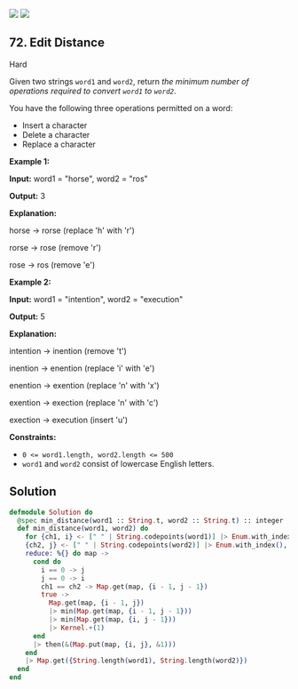 [![](https://img.shields.io/github/stars/javadev/LeetCode-in-All?label=Stars&style=flat-square)](https://github.com/javadev/LeetCode-in-All)
[![](https://img.shields.io/github/forks/javadev/LeetCode-in-All?label=Fork%20me%20on%20GitHub%20&style=flat-square)](https://github.com/javadev/LeetCode-in-All/fork)

## 72\. Edit Distance

Hard

Given two strings `word1` and `word2`, return _the minimum number of operations required to convert `word1` to `word2`_.

You have the following three operations permitted on a word:

*   Insert a character
*   Delete a character
*   Replace a character

**Example 1:**

**Input:** word1 = "horse", word2 = "ros"

**Output:** 3

**Explanation:** 

horse -> rorse (replace 'h' with 'r') 

rorse -> rose (remove 'r') 

rose -> ros (remove 'e')

**Example 2:**

**Input:** word1 = "intention", word2 = "execution"

**Output:** 5

**Explanation:** 

intention -> inention (remove 't') 

inention -> enention (replace 'i' with 'e') 

enention -> exention (replace 'n' with 'x') 

exention -> exection (replace 'n' with 'c') 

exection -> execution (insert 'u')

**Constraints:**

*   `0 <= word1.length, word2.length <= 500`
*   `word1` and `word2` consist of lowercase English letters.

## Solution

```elixir
defmodule Solution do
  @spec min_distance(word1 :: String.t, word2 :: String.t) :: integer
  def min_distance(word1, word2) do
    for {ch1, i} <- [" " | String.codepoints(word1)] |> Enum.with_index(),
    {ch2, j} <- [" " | String.codepoints(word2)] |> Enum.with_index(),
    reduce: %{} do map ->
      cond do
        i == 0 -> j
        j == 0 -> i
        ch1 == ch2 -> Map.get(map, {i - 1, j - 1})
        true ->
          Map.get(map, {i - 1, j})
          |> min(Map.get(map, {i - 1, j - 1}))
          |> min(Map.get(map, {i, j - 1}))
          |> Kernel.+(1)
      end
      |> then(&(Map.put(map, {i, j}, &1)))
    end
    |> Map.get({String.length(word1), String.length(word2)})
  end
end
```